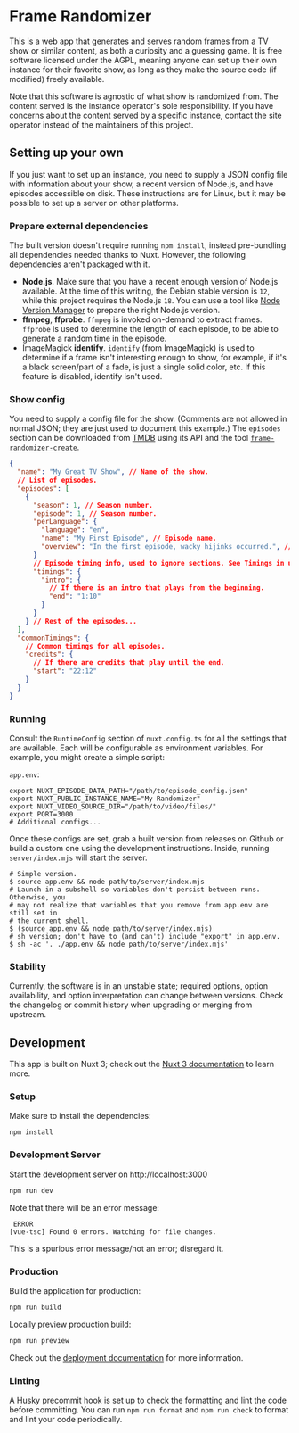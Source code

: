 # Frame Randomizer

This is a web app that generates and serves random frames from a TV show or similar content, as both a curiosity and a guessing game. It is free software licensed under the AGPL, meaning anyone can set up their own instance for their favorite show, as long as they make the source code (if modified) freely available.

Note that this software is agnostic of what show is randomized from. The content served is the instance operator's sole responsibility. If you have concerns about the content served by a specific instance, contact the site operator instead of the maintainers of this project.

## Setting up your own

If you just want to set up an instance, you need to supply a JSON config file with information about your show, a recent version of Node.js, and have episodes accessible on disk. These instructions are for Linux, but it may be possible to set up a server on other platforms.

### Prepare external dependencies

The built version doesn't require running `npm install`, instead pre-bundling all dependencies needed thanks to Nuxt. However, the following dependencies aren't packaged with it.

- **Node.js**. Make sure that you have a recent enough version of Node.js available. At the time of this writing, the Debian stable version is `12`, while this project requires the Node.js `18`. You can use a tool like [Node Version Manager](https://github.com/nvm-sh/nvm) to prepare the right Node.js version.
- **ffmpeg**, **ffprobe**. `ffmpeg` is invoked on-demand to extract frames. `ffprobe` is used to determine the length of each episode, to be able to generate a random time in the episode.
- ImageMagick **identify**. `identify` (from ImageMagick) is used to determine if a frame isn't interesting enough to show, for example, if it's a black screen/part of a fade, is just a single solid color, etc. If this feature is disabled, identify isn't used.

### Show config

You need to supply a config file for the show. (Comments are not allowed in normal JSON; they are just used to document this example.) The `episodes` section can be downloaded from [TMDB](https://www.themoviedb.org/) using its API and the tool [`frame-randomizer-create`](https://github.com/steadygaze/frame-randomizer-create/).

```json
{
  "name": "My Great TV Show", // Name of the show.
  // List of episodes.
  "episodes": [
    {
      "season": 1, // Season number.
      "episode": 1, // Season number.
      "perLanguage": {
        "language": "en",
        "name": "My First Episode", // Episode name.
        "overview": "In the first episode, wacky hijinks occurred.", // Plot overview.
      }
      // Episode timing info, used to ignore sections. See Timings in utils/file.ts.
      "timings": {
        "intro": {
          // If there is an intro that plays from the beginning.
          "end": "1:10"
        }
      }
    } // Rest of the episodes...
  ],
  "commonTimings": {
    // Common timings for all episodes.
    "credits": {
      // If there are credits that play until the end.
      "start": "22:12"
    }
  }
}
```

### Running

Consult the `RuntimeConfig` section of `nuxt.config.ts` for all the settings that are available. Each will be configurable as environment variables. For example, you might create a simple script:

`app.env`:

```shell
export NUXT_EPISODE_DATA_PATH="/path/to/episode_config.json"
export NUXT_PUBLIC_INSTANCE_NAME="My Randomizer"
export NUXT_VIDEO_SOURCE_DIR="/path/to/video/files/"
export PORT=3000
# Additional configs...
```

Once these configs are set, grab a built version from releases on Github or build a custom one using the development instructions. Inside, running `server/index.mjs` will start the server.

```shell
# Simple version.
$ source app.env && node path/to/server/index.mjs
# Launch in a subshell so variables don't persist between runs. Otherwise, you
# may not realize that variables that you remove from app.env are still set in
# the current shell.
$ (source app.env && node path/to/server/index.mjs)
# sh version; don't have to (and can't) include "export" in app.env.
$ sh -ac '. ./app.env && node path/to/server/index.mjs'
```

### Stability

Currently, the software is in an unstable state; required options, option availability, and option interpretation can change between versions. Check the changelog or commit history when upgrading or merging from upstream.

## Development

This app is built on Nuxt 3; check out the [Nuxt 3 documentation](https://nuxt.com/docs/getting-started/introduction) to learn more.

### Setup

Make sure to install the dependencies:

```shell
npm install
```

### Development Server

Start the development server on http://localhost:3000

```bash
npm run dev
```

Note that there will be an error message:

```shell
 ERROR
[vue-tsc] Found 0 errors. Watching for file changes.
```

This is a spurious error message/not an error; disregard it.

### Production

Build the application for production:

```bash
npm run build
```

Locally preview production build:

```bash
npm run preview
```

Check out the [deployment documentation](https://nuxt.com/docs/getting-started/deployment) for more information.

### Linting

A Husky precommit hook is set up to check the formatting and lint the code before committing. You can run `npm run format` and `npm run check` to format and lint your code periodically.
